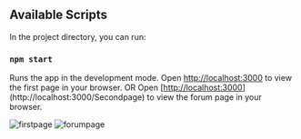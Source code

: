 ## Available Scripts

In the project directory, you can run:

### `npm start`

Runs the app in the development mode.
Open [http://localhost:3000](http://localhost:3000) to view the first page  in your browser. 
OR Open [[http://localhost:3000](http://localhost:3000)](http://localhost:3000/Secondpage) to view the forum page  in your browser. 

![firstpage](https://user-images.githubusercontent.com/97188701/176266875-74b9b3c3-bca6-4203-837d-f8adb474e93f.PNG)
![forumpage](https://user-images.githubusercontent.com/97188701/176266882-97d61d33-88e7-4cb7-8c8a-f6c2e83ee3a0.PNG)
